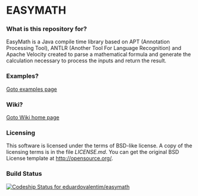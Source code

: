 # EASYMATH #

### What is this repository for? ###

EasyMath is a Java compile time library based on APT (Annotation Processing Tool), ANTLR (Another Tool For Language Recognition) and Apache Velocity created to parse a mathematical formula and generate the calculation necessary to process the inputs and return the result.

### Examples? ###

[Goto examples page](https://github.com/eduardovalentim/easymath/wiki/Examples)

### Wiki? ###

[Goto Wiki home page](https://github.com/eduardovalentim/easymath/wiki)

### Licensing ###

This software is licensed under the terms of BSD-like license.
A copy of the licensing terms is in the file _LICENSE.md_.
You can get the original BSD License template at http://opensource.org/.

### Build Status ###

[ ![Codeship Status for eduardovalentim/easymath](https://app.codeship.com/projects/991f3cd0-76c8-0134-1c1c-72db67b0714c/status?branch=master)](https://app.codeship.com/projects/179680)
